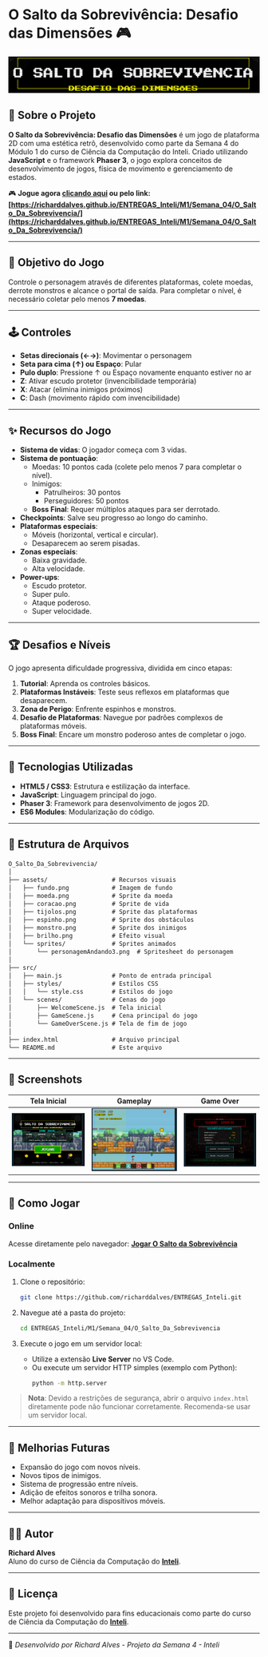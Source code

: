 # O Salto da Sobrevivência: Desafio das Dimensões 🎮

![Banner do Jogo](assets/banner.png)

## 📝 Sobre o Projeto

**O Salto da Sobrevivência: Desafio das Dimensões** é um jogo de plataforma 2D com uma estética retrô, desenvolvido como parte da Semana 4 do Módulo 1 do curso de Ciência da Computação do Inteli. Criado utilizando **JavaScript** e o framework **Phaser 3**, o jogo explora conceitos de desenvolvimento de jogos, física de movimento e gerenciamento de estados.

🎮 **Jogue agora [clicando aqui](https://richarddalves.github.io/ENTREGAS_Inteli/M1/Semana_04/O_Salto_Da_Sobrevivencia/) ou pelo link: [https://richarddalves.github.io/ENTREGAS_Inteli/M1/Semana_04/O_Salto_Da_Sobrevivencia/](https://richarddalves.github.io/ENTREGAS_Inteli/M1/Semana_04/O_Salto_Da_Sobrevivencia/)**

---

## 🎯 Objetivo do Jogo

Controle o personagem através de diferentes plataformas, colete moedas, derrote monstros e alcance o portal de saída. Para completar o nível, é necessário coletar pelo menos **7 moedas**.

---

## 🕹️ Controles

- **Setas direcionais (←→)**: Movimentar o personagem
- **Seta para cima (↑) ou Espaço**: Pular
- **Pulo duplo**: Pressione ↑ ou Espaço novamente enquanto estiver no ar
- **Z**: Ativar escudo protetor (invencibilidade temporária)
- **X**: Atacar (elimina inimigos próximos)
- **C**: Dash (movimento rápido com invencibilidade)

---

## ✨ Recursos do Jogo

- **Sistema de vidas**: O jogador começa com 3 vidas.
- **Sistema de pontuação**:
  - Moedas: 10 pontos cada (colete pelo menos 7 para completar o nível).
  - Inimigos:
    - Patrulheiros: 30 pontos
    - Perseguidores: 50 pontos
  - **Boss Final**: Requer múltiplos ataques para ser derrotado.
- **Checkpoints**: Salve seu progresso ao longo do caminho.
- **Plataformas especiais**:
  - Móveis (horizontal, vertical e circular).
  - Desaparecem ao serem pisadas.
- **Zonas especiais**:
  - Baixa gravidade.
  - Alta velocidade.
- **Power-ups**:
  - Escudo protetor.
  - Super pulo.
  - Ataque poderoso.
  - Super velocidade.

---

## 🏆 Desafios e Níveis

O jogo apresenta dificuldade progressiva, dividida em cinco etapas:

1. **Tutorial**: Aprenda os controles básicos.
2. **Plataformas Instáveis**: Teste seus reflexos em plataformas que desaparecem.
3. **Zona de Perigo**: Enfrente espinhos e monstros.
4. **Desafio de Plataformas**: Navegue por padrões complexos de plataformas móveis.
5. **Boss Final**: Encare um monstro poderoso antes de completar o jogo.

---

## 🔧 Tecnologias Utilizadas

- **HTML5 / CSS3**: Estrutura e estilização da interface.
- **JavaScript**: Linguagem principal do jogo.
- **Phaser 3**: Framework para desenvolvimento de jogos 2D.
- **ES6 Modules**: Modularização do código.

---

## 📂 Estrutura de Arquivos

```
O_Salto_Da_Sobrevivencia/
│
├── assets/                  # Recursos visuais
│   ├── fundo.png            # Imagem de fundo
│   ├── moeda.png            # Sprite da moeda
│   ├── coracao.png          # Sprite de vida
│   ├── tijolos.png          # Sprite das plataformas
│   ├── espinho.png          # Sprite dos obstáculos
│   ├── monstro.png          # Sprite dos inimigos
│   ├── brilho.png           # Efeito visual
│   └── sprites/             # Sprites animados
│       └── personagemAndando3.png  # Spritesheet do personagem
│
├── src/
│   ├── main.js              # Ponto de entrada principal
│   ├── styles/              # Estilos CSS
│   │   └── style.css        # Estilos do jogo
│   └── scenes/              # Cenas do jogo
│       ├── WelcomeScene.js  # Tela inicial
│       ├── GameScene.js     # Cena principal do jogo
│       └── GameOverScene.js # Tela de fim de jogo
│
├── index.html               # Arquivo principal
└── README.md                # Este arquivo
```

---

## 📸 Screenshots

| Tela Inicial                            | Gameplay                            | Game Over                            |
| --------------------------------------- | ----------------------------------- | ------------------------------------ |
| ![Tela Inicial](assets/screenshot1.png) | ![Gameplay](assets/screenshot2.png) | ![Game Over](assets/screenshot3.png) |

---

## 🚀 Como Jogar

### **Online**

Acesse diretamente pelo navegador:
**[Jogar O Salto da Sobrevivência](https://richarddalves.github.io/ENTREGAS_Inteli/M1/Semana_04/O_Salto_Da_Sobrevivencia/)**

### **Localmente**

1. Clone o repositório:

   ```bash
   git clone https://github.com/richarddalves/ENTREGAS_Inteli.git
   ```

2. Navegue até a pasta do projeto:

   ```bash
   cd ENTREGAS_Inteli/M1/Semana_04/O_Salto_Da_Sobrevivencia
   ```

3. Execute o jogo em um servidor local:
   - Utilize a extensão **Live Server** no VS Code.
   - Ou execute um servidor HTTP simples (exemplo com Python):
     ```bash
     python -m http.server
     ```

> **Nota**: Devido a restrições de segurança, abrir o arquivo `index.html` diretamente pode não funcionar corretamente. Recomenda-se usar um servidor local.

---

## 🔄 Melhorias Futuras

- Expansão do jogo com novos níveis.
- Novos tipos de inimigos.
- Sistema de progressão entre níveis.
- Adição de efeitos sonoros e trilha sonora.
- Melhor adaptação para dispositivos móveis.

---

## 👨‍💻 Autor

**Richard Alves**  
Aluno do curso de Ciência da Computação do **[Inteli](https://www.inteli.edu.br/)**.

---

## 📜 Licença

Este projeto foi desenvolvido para fins educacionais como parte do curso de Ciência da Computação do **[Inteli](https://www.inteli.edu.br/)**.

---

🚀 _Desenvolvido por Richard Alves - Projeto da Semana 4 - Inteli_

